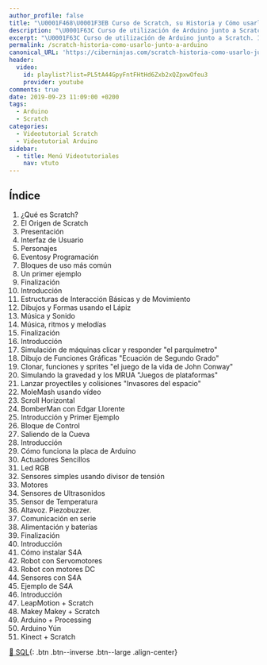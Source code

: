 ```yaml
---
author_profile: false
title: "\U0001F468‍\U0001F3EB Curso de Scratch, su Historia y Cómo usarlo junto a Arduino"
description: "\U0001F63C Curso de utilización de Arduino junto a Scratch. Introducción, su historia y técnicas de uso paso a paso"
excerpt: "\U0001F63C Curso de utilización de Arduino junto a Scratch. Introducción, su historia y técnicas de uso paso a paso"
permalink: /scratch-historia-como-usarlo-junto-a-arduino
canonical_URL: 'https://ciberninjas.com/scratch-historia-como-usarlo-junto-a-arduino'
header:
  video:
    id: playlist?list=PL5tA44GpyFntFHtHd6Zxb2xQZpxwOfeu3
    provider: youtube
comments: true
date: 2019-09-23 11:09:00 +0200
tags:
  - Arduino
  - Scratch
categories:
  - Videotutorial Scratch
  - Videotutorial Arduino
sidebar:
  - title: Menú Videotutoriales
    nav: vtuto
---
```


## &Iacute;ndice

1. &iquest;Qu&eacute; es Scratch?
2. El Origen de Scratch
3. Presentaci&oacute;n
4. Interfaz de Usuario
5. Personajes
6. Eventosy Programaci&oacute;n
7. Bloques de uso m&aacute;s com&uacute;n
8. Un primer ejemplo
9. Finalizaci&oacute;n
10. Introducci&oacute;n
11. Estructuras de Interacci&oacute;n B&aacute;sicas y de Movimiento
12. Dibujos y Formas usando el L&aacute;piz
13. M&uacute;sica y Sonido
14. M&uacute;sica, ritmos y melod&iacute;as
15. Finalizaci&oacute;n
16. Introducci&oacute;n
17. Simulaci&oacute;n de m&aacute;quinas clicar y responder "el parqu&iacute;metro"
18. Dibujo de Funciones Gr&aacute;ficas "Ecuaci&oacute;n de Segundo Grado"
19. Clonar, funciones y sprites "el juego de la vida de John Conway"
20. Simulando la gravedad y los MRUA "Juegos de plataformas"
21. Lanzar proyectiles y colisiones "Invasores del espacio"
22. MoleMash usando v&iacute;deo
23. Scroll Horizontal
24. BomberMan con Edgar Llorente
25. Introducci&oacute;n y Primer Ejemplo
26. Bloque de Control
27. Saliendo de la Cueva
28. Introducci&oacute;n
29. C&oacute;mo funciona la placa de Arduino
30. Actuadores Sencillos
31. Led RGB
32. Sensores simples usando divisor de tensi&oacute;n
33. Motores
34. Sensores de Ultrasonidos
35. Sensor de Temperatura
36. Altavoz. Piezobuzzer.
37. Comunicaci&oacute;n en serie
38. Alimentaci&oacute;n y bater&iacute;as
39. Finalizaci&oacute;n
40. Introducci&oacute;n
41. C&oacute;mo instalar S4A
42. Robot con Servomotores
43. Robot con motores DC
44. Sensores con S4A
45. Ejemplo de S4A
46. Introducci&oacute;n
47. LeapMotion + Scratch
48. Makey Makey + Scratch
49. Arduino + Processing
50. Arduino Y&uacute;n
51. Kinect + Scratch

[🧠 SQL](/cursos-tecnologia/#sql){: .btn .btn--inverse .btn--large .align-center}
